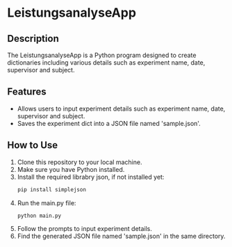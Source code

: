 # LeistungsanalyseApp
## Description
The LeistungsanalyseApp is a Python program designed to create dictionaries including various details such as experiment name, date, supervisor and subject.
## Features
- Allows users to input experiment details such as experiment name, date, supervisor and subject.
- Saves the experiment dict into a JSON file named 'sample.json'. 
## How to Use
1. Clone this repository to your local machine.
2. Make sure you have Python installed.
3. Install the required librabry json, if not installed yet:
    ```bash
    pip install simplejson
    ```
4. Run the main.py file:
     ```bash
    python main.py
    ```
5. Follow the prompts to input experiment details.
6. Find the generated JSON file named 'sample.json' in the same directory.
